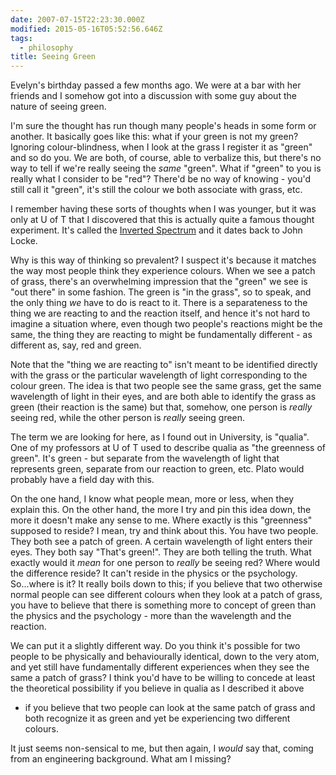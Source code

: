 ```yaml
---
date: 2007-07-15T22:23:30.000Z
modified: 2015-05-16T05:52:56.646Z
tags:
  - philosophy
title: Seeing Green
---
```


Evelyn's birthday passed a few months ago. We were at a bar with her friends
and I somehow got into a discussion with some guy about the nature of seeing
green.

I'm sure the thought has run though many people's heads in some form or
another. It basically goes like this: what if your green is not my green?
Ignoring colour-blindness, when I look at the grass I register it as "green"
and so do you.  We are both, of course, able to verbalize this, but there's
no way to tell if we're really seeing the *same* "green". What if "green" to
you is really what I consider to be "red"? There'd be no way of knowing -
you'd still call it "green", it's still the colour we both associate with
grass, etc.

I remember having these sorts of thoughts when I was younger, but it was
only at U of T that I discovered that this is actually quite a famous
thought experiment. It's called the [Inverted Spectrum][1] and it dates back
to John Locke.

Why is this way of thinking so prevalent? I suspect it's because it matches
the way most people think they experience colours. When we see a patch of
grass, there's an overwhelming impression that the "green" we see is "out
there" in some fashion. The green is "in the grass", so to speak, and the
only thing *we* have to do is react to it. There is a separateness to the
thing we are reacting to and the reaction itself, and hence it's not hard to
imagine a situation where, even though two people's reactions might be the
same, the thing they are reacting to might be fundamentally different - as
different as, say, red and green.

Note that the "thing we are reacting to" isn't meant to be identified
directly with the grass or the particular wavelength of light corresponding
to the colour green. The idea is that two people see the same grass, get the
same wavelength of light in their eyes, and are both able to identify the
grass as green (their reaction is the same) but that, somehow, one person is
*really* seeing red, while the other person is *really* seeing green.

The term we are looking for here, as I found out in University, is
"qualia". One of my professors at U of T used to describe qualia as "the
greenness of green". It's green - but separate from the wavelength of light
that represents green, separate from our reaction to green, etc. Plato would
probably have a field day with this.

On the one hand, I know what people mean, more or less, when they explain
this. On the other hand, the more I try and pin this idea down, the more it
doesn't make any sense to me. Where exactly is this "greenness" supposed to
reside? I mean, try and think about this. You have two people. They both see
a patch of green. A certain wavelength of light enters their eyes. They both
say "That's green!". They are both telling the truth. What exactly would it
*mean* for one person to *really* be seeing red? Where would the difference
reside? It can't reside in the physics or the psychology. So...where is it?
It really boils down to this; if you believe that two otherwise normal
people can see different colours when they look at a patch of grass, you
have to believe that there is something more to concept of green than the
physics and the psychology - more than the wavelength and the reaction.

We can put it a slightly different way. Do you think it's possible for two
people to be physically and behaviourally identical, down to the very atom,
and yet still have fundamentally different experiences when they see the
same a patch of grass? I think you'd have to be willing to concede at least
the theoretical possibility if you believe in qualia as I described it above
- if you believe that two people can look at the same patch of grass and
both recognize it as green and yet be experiencing two different colours.

It just seems non-sensical to me, but then again, I *would* say that, coming
from an engineering background. What am I missing?

[1]: http://en.wikipedia.org/wiki/Inverted_spectrum
